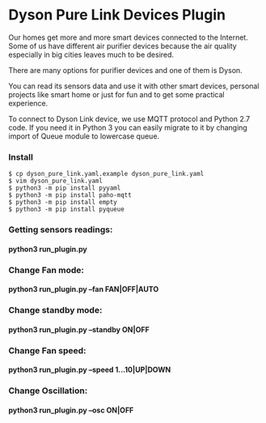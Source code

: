 # Dyson Pure Link Devices Plugin

Our homes get more and more smart devices connected to the Internet. Some of us have different air purifier devices because the air quality especially in big cities leaves much to be desired. 

There are many options for purifier devices and one of them is Dyson.

You can read its sensors data and use it with other smart devices, personal projects like smart home or just for fun and to get some practical experience.

To connect to Dyson Link device, we use MQTT protocol and Python 2.7 code. If you need it in Python 3 you can easily migrate to it by changing import of Queue module to lowercase queue.

### Install

```
$ cp dyson_pure_link.yaml.example dyson_pure_link.yaml
$ vim dyson_pure_link.yaml
$ python3 -m pip install pyyaml
$ python3 -m pip install paho-mqtt
$ python3 -m pip install empty
$ python3 -m pip install pyqueue
```

### Getting sensors readings:
#### python3 run_plugin.py

### Change Fan mode:
#### python3 run_plugin.py –fan FAN|OFF|AUTO

### Change standby mode: 
#### python3 run_plugin.py –standby ON|OFF

### Change Fan speed:
#### python3 run_plugin.py –speed 1...10|UP|DOWN

### Change Oscillation:
#### python3 run_plugin.py –osc ON|OFF
